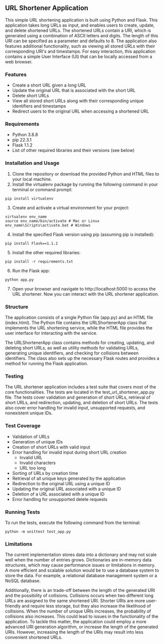 ## URL Shortener Application
This simple URL shortening application is built using Python and Flask. This application takes long URLs as input, and enables users to create, update, and delete shortened URLs. The shortened URLs contain a URI, which is generated using a combination of ASCII letters and digits. The length of this URI can be specified as a parameter and defaults to 8. The application also features additional functionality, such as viewing all stored URLs with their corresponding URI's and timestamps. For easy interaction, this application contains a simple User Interface (UI) that can be locally accessed from a web browser.

### Features
* Create a short URL given a long URL
* Update the original URL that is associated with the short URL
* Delete short URLs
* View all stored short URLs along with their corresponding unique identifiers and timestamps
* Redirect users to the original URL when accessing a shortened URL

### Requirements
* Python 3.8.8
* pip 22.3.1
* Flask 1.1.2
* List of other required libraries and their versions (see below)

### Installation and Usage
1. Clone the repository or download the provided Python and HTML files to your local machine.
2. Install the virtualenv package by running the following command in your terminal or command prompt:
```console
pip install virtualenv
```
3. Create and activate a virtual environment for your project:
```console
virtualenv env_name
source env_name/bin/activate # Mac or Linux
env_name\Scripts\activate.bat # Windows
```
4. Install the specified Flask version using pip (assuming pip is installed):
```console
pip install Flask==1.1.2
```
5. Install the other required libraries:
```console
pip install -r requirements.txt
```
6. Run the Flask app:
```console
python app.py
```
7. Open your browser and navigate to http://localhost:5000 to access the URL shortener. Now you can interact with the URL shortener application.

### Structure
The application consists of a single Python file (app.py) and an HTML file (index.html). The Python file contains the URLShortenerApp class that implements the URL shortening service, while the HTML file provides the user interface for interacting with the service.

The URLShortenerApp class contains methods for creating, updating, and deleting short URLs, as well as utility methods for validating URLs, generating unique identifiers, and checking for collisions between identifiers. The class also sets up the necessary Flask routes and provides a method for running the Flask application.

### Testing
The URL shortener application includes a test suite that covers most of the core functionalities. The tests are located in the test_url_shortener_app.py file. The tests cover validation and generation of short URLs, retrieval of short URLs, and redirection, updating, and deletion of short URLs. The tests also cover error handling for invalid input, unsupported requests, and nonexistent unique IDs.

### Test Coverage
* Validation of URLs
* Generation of unique IDs
* Creation of short URLs with valid input
* Error handling for invalid input during short URL creation
    * Invalid URL 
    * Invalid characters
    * URL too long
* Sorting of URLs by creation time
* Retrieval of all unique keys generated by the application
* Redirection to the original URL using a unique ID
* Updating the original URL associated with a unique ID
* Deletion of a URL associated with a unique ID
* Error handling for unsupported delete requests

### Running Tests
To run the tests, execute the following command from the terminal:
```console
python -m unittest test_app.py
```

### Limitations
The current implementation stores data into a dictionary and may not scale well when the number of entries grows. Dictionaries are in-memory data structures, which may cause performance issues or limitations in memory. A more efficient and scalable solution would be to use a database system to store the data. For example, a relational database management system or a NoSQL database.

Additionally, there is an trade-off between the length of the generated URI and the possibility of collisions. Collisions occurs when two different long URLs are assigned to the same shortened URI. Shorter URIs are more user-friendly and require less storage, but they also increase the likelihood of collisions. When the number of unique URIs increases, the probability of collisions also increases. This could lead to issues in the functionality of the application. To tackle this matter, the application could employ a more advanced URI generation algorithm, or increase the length of the generated URIs. However, increasing the length of the URIs may result into less convenient shortened URLs.